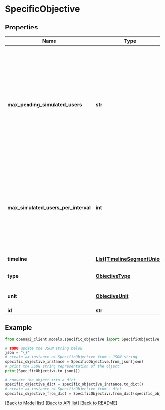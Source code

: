 # SpecificObjective


## Properties

Name | Type | Description | Notes
------------ | ------------- | ------------- | -------------
**max_pending_simulated_users** | **str** | Only applies if Type is SimulatedUsers. The maximum number or percentage of users that can be in the pending state (not yet connected and sending traffic) at any time. You can either specify a number or a percentage using the % sign. | 
**max_simulated_users_per_interval** | **int** | Only applies if Type is SimulatedUsers. The maximum number of simulated users at which new users are initiated and teardown per interval(1 second). Default value is 0 (no limit) | [optional] 
**timeline** | [**List[TimelineSegmentUnion]**](TimelineSegmentUnion.md) | The timeline of this objective. | 
**type** | [**ObjectiveType**](ObjectiveType.md) | The objective&#39;s type (default: Throughput). | 
**unit** | [**ObjectiveUnit**](ObjectiveUnit.md) | The objective&#39;s unit. Must be one of: bps or &#39;&#39;. | 
**id** | **str** |  | 

## Example

```python
from openapi_client.models.specific_objective import SpecificObjective

# TODO update the JSON string below
json = "{}"
# create an instance of SpecificObjective from a JSON string
specific_objective_instance = SpecificObjective.from_json(json)
# print the JSON string representation of the object
print(SpecificObjective.to_json())

# convert the object into a dict
specific_objective_dict = specific_objective_instance.to_dict()
# create an instance of SpecificObjective from a dict
specific_objective_from_dict = SpecificObjective.from_dict(specific_objective_dict)
```
[[Back to Model list]](../README.md#documentation-for-models) [[Back to API list]](../README.md#documentation-for-api-endpoints) [[Back to README]](../README.md)


